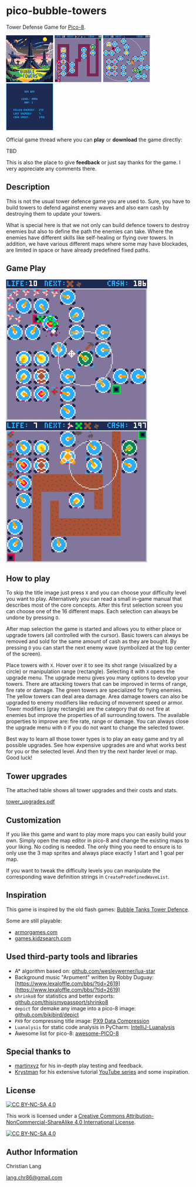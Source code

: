 pico-bubble-towers
==================

Tower Defense Game for [Pico-8](https://www.lexaloffle.com/pico-8.php).

![title_image](assets/title_image.png)
![gameplay_1](assets/gameplay_1.png)
![gameplay_2](assets/gameplay_2.png)
![end_screen](assets/end_screen.png)

Official game thread where you can **play** or **download** the game directly:

TBD

This is also the place to give **feedback** or just say thanks for the game.
I very appreciate any comments there.


Description
-----------

This is not the usual tower defence game you are used to.
Sure, you have to build towers to defend against enemy waves
and also earn cash by destroying them to update your towers.

What is special here is that we not only can build defence towers to destroy enemies
but also to define the path the enemies can take.
Where the enemies have different skills like self-healing or flying over towers.
In addition, we have various different maps where some may have blockades,
are limited in space or have already predefined fixed paths.


Game Play
---------

![demo_gameplay_1](assets/demo_gameplay_1.gif)
![demo_gameplay_2](assets/demo_gameplay_2.gif)


How to play
-----------

To skip the title image just press `X`
and you can choose your difficulty level you want to play.
Alternatively you can read a small in-game manual that describes most of the core concepts.
After this first selection screen you can choose one of the 16 different maps.
Each selection can always be undone by pressing `O`.

After map selection the game is started and allows you to either
place or upgrade towers (all controlled with the cursor).
Basic towers can always be removed and sold for the same amount of cash as they are bought.
By pressing `O` you can start the next enemy wave (symbolized at the top center of the screen).

Place towers with `X`.
Hover over it to see its shot range (visualized by a circle) or manipulation range (rectangle).
Selecting it with `X` opens the upgrade menu.
The upgrade menu gives you many options to develop your towers.
There are attacking towers that can be improved in terms of range, fire rate or damage.
The green towers are specialized for flying enemies.
The yellow towers can deal area damage.
Area damage towers can also be upgraded to enemy modifiers like reducing of movement speed or armor.
Tower modifiers (gray rectangle) are the category that do not fire at enemies
but improve the properties of all surrounding towers.
The available properties to improve are: fire rate, range or damage.
You can always close the upgrade menu with `O` if you do not want to change the selected tower.

Best way to learn all those tower types is to play an easy game and try all possible upgrades.
See how expensive upgrades are and what works best for you or the selected level.
And then try the next harder level or map.
Good luck!


Tower upgrades
--------------

The attached table shows all tower upgrades and their costs and stats.

[tower_upgrades.pdf](assets/tower_upgrades.pdf)


Customization
-------------

If you like this game and want to play more maps you can easily build your own.
Simply open the map editor in pico-8 and change the existing maps to your liking.
No coding is needed.
The only thing you need to ensure is to only use the 3 map sprites and always place exactly 1 start and 1 goal per map.

If you want to tweak the difficulty levels
you can manipulate the corresponding wave definition strings in `CreatePredefinedWaveList`.


Inspiration
-----------

This game is inspired by the old flash games:
[Bubble Tanks Tower Defence](https://herointeractive.fandom.com/wiki/Bubble_Tanks_(Series)#Bubble_Tanks_Tower_Defences).

Some are still playable:

* [armorgames.com](https://armorgames.com/play/4962/bubble-tanks-tower-defense/)
* [games.kidzsearch.com](https://games.kidzsearch.com/computer/title/bubble-tanks-tower-defense-41149)


Used third-party tools and libraries
------------------------------------

* A* algorithm based on: [github.com/wesleywerner/lua-star](https://github.com/wesleywerner/lua-star)
* Background music "Arpument" written by Robby Duguay: [https://www.lexaloffle.com/bbs/?tid=2619](https://www.lexaloffle.com/bbs/?tid=2619)
* `shrinko8` for statistics and better exports: [github.com/thisismypassport/shrinko8](https://github.com/thisismypassport/shrinko8)
* `depict` for demake any image into a pico-8 image: [github.com/bikibird/depict](https://github.com/bikibird/depict)
* `PX9` for compressing title image: [PX9 Data Compression](https://www.lexaloffle.com/bbs/?tid=34058)
* `Luanalysis` for static code analysis in PyCharm: [IntelliJ-Luanalysis](https://github.com/Benjamin-Dobell/IntelliJ-Luanalysis)
* Awesome list for pico-8: [awesome-PICO-8](https://github.com/pico-8/awesome-PICO-8?tab=readme-ov-file#tutorials)


Special thanks to
-----------------

* [martinxyz](https://github.com/martinxyz) for his in-depth play testing and feedback.
* [Krystman](https://github.com/Krystman) for his extensive tutorial [YouTube series](https://www.lexaloffle.com/bbs/?tid=28030) and some inspiration.


License
-------

[![CC BY-NC-SA 4.0][cc-by-nc-sa-shield]][cc-by-nc-sa]

This work is licensed under a
[Creative Commons Attribution-NonCommercial-ShareAlike 4.0 International License][cc-by-nc-sa].

[![CC BY-NC-SA 4.0][cc-by-nc-sa-image]][cc-by-nc-sa]

[cc-by-nc-sa]: http://creativecommons.org/licenses/by-nc-sa/4.0/
[cc-by-nc-sa-image]: https://licensebuttons.net/l/by-nc-sa/4.0/88x31.png
[cc-by-nc-sa-shield]: https://img.shields.io/badge/License-CC%20BY--NC--SA%204.0-lightgrey.svg


Author Information
------------------

Christian Lang

[lang.chr86@gmail.com](mailto:lang.chr86@gmail.com)
